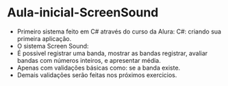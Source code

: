 # Aula-inicial-ScreenSound
- Primeiro sistema feito em C# através do curso da Alura: C#: criando sua primeira aplicação.
- O sistema Screen Sound:
- É possivel registrar uma banda, mostrar as bandas registrar, avaliar bandas com números inteiros, e apresentar média.
- Apenas com validações básicas como: se a banda existe.
- Demais validações serão feitas nos próximos exercicios. 

